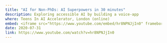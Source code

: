 ```yaml
---
title: "AI for Non-PhDs: AI Superpowers in 30 minutes"
description: Exploring accessible AI by building a voice-app
where: Teens In AI Accelerator, London (online)
embed: <iframe src="https://www.youtube.com/embed/hr8NPNJjIn0" frameborder="0" allow="accelerometer; autoplay; clipboard-write; encrypted-media; gyroscope; picture-in-picture" allowfullscreen></iframe>
date: 2020-07-31
link: https://www.youtube.com/watch?v=hr8NPNJjIn0
---
```

